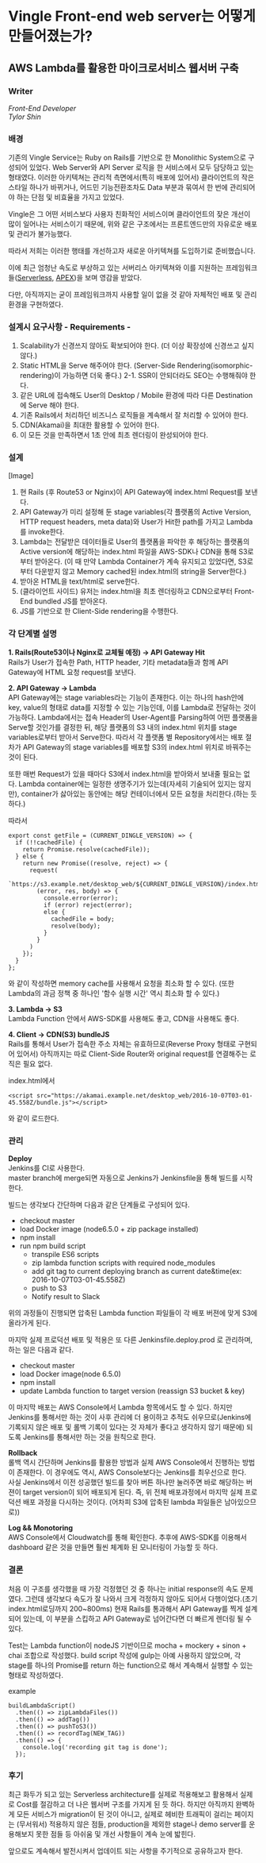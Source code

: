 # Vingle Front-end web server는 어떻게 만들어졌는가?
## AWS Lambda를 활용한 마이크로서비스 웹서버 구축

### Writer  
*Front-End Developer*  
*Tylor Shin*

### 배경
기존의 Vingle Service는 Ruby on Rails를 기반으로 한 Monolithic System으로 구성되어 있었다. Web Server와 API Server 로직을 한 서비스에서 모두 담당하고 있는 형태였다. 이러한 아키텍쳐는 관리적 측면에서(특히 배포에 있어서) 클라이언트의 작은 스타일 하나가 바뀌거나, 어드민 기능전환조차도 Data 부분과 묶여서 한 번에 관리되어야 하는 단점 및 비효율을 가지고 있었다.

Vingle은 그 어떤 서비스보다 사용자 친화적인 서비스이며 클라이언트의 잦은 개선이 많이 일어나는 서비스이기 때문에, 위와 같은 구조에서는 프론트엔드만의 자유로운 배포 및 관리가 불가능했다.

따라서 저희는 이러한 행태를 개선하고자 새로운 아키텍쳐를 도입하기로 준비했습니다.

이에 최근 엄청난 속도로 부상하고 있는 서버리스 아키텍쳐와 이를 지원하는 프레임워크들([Serverless](https://serverless.com/), [APEX](https://github.com/apex/apex))을 보며 영감을 받았다.

다만, 아직까지는 굳이 프레임워크까지 사용할 일이 없을 것 같아 자체적인 배포 및 관리 환경을 구현하였다.

### 설계시 요구사항 - Requirements -
1. Scalability가 신경쓰지 않아도 확보되어야 한다. (더 이상 확장성에 신경쓰고 싶지 않다.)
2. Static HTML을 Serve 해주어야 한다. (Server-Side Rendering(isomorphic-rendering)이 가능하면 더욱 좋다.)
2-1. SSR이 안되더라도 SEO는 수행해줘야 한다.
3. 같은 URL에 접속해도 User의 Desktop \/ Mobile 환경에 따라 다른 Destination에 Serve 해야 한다.
4. 기존 Rails에서 처리하던 비즈니스 로직들을 계속해서 잘 처리할 수 있어야 한다.
5. CDN(Akamai)을 최대한 활용할 수 있어야 한다.
6. 이 모든 것을 만족하면서 1초 안에 최초 렌더링이 완성되어야 한다.

### 설계
[Image]
1. 현 Rails (후 Route53 or Nginx)이 API Gateway에 index.html Request를 보낸다.
2. API Gateway가 미리 설정해 둔 stage variables(각 플랫폼의 Active Version, HTTP request headers, meta data)와 User가 Hit한 path를 가지고 Lambda를 invoke한다.
3. Lambda는 전달받은 데이터들로 User의 플랫폼을 파악한 후 해당하는 플랫폼의 Active version에 해당하는 index.html 파일을 AWS-SDK나 CDN을 통해 S3로부터 받아온다. (이 때 만약 Lambda Container가 계속 유지되고 있었다면, S3로부터 다운받지 않고 Memory cached된 index.html의 string을 Server한다.)
4. 받아온 HTML을 text/html로 serve한다.
5. (클라이언트 사이드) 유저는 index.html을 최초 렌더링하고 CDN으로부터 Front-End bundled JS를 받아온다.
6. JS를 기반으로 한 Client-Side rendering을 수행한다.

### 각 단계별 설명
**1. Rails(Route53이나 Nginx로 교체될 예정) -> API Gateway Hit**  
Rails가 User가 접속한 Path, HTTP header, 기타 metadata들과 함께 API Gateway에 HTML 요청 request를 보낸다.

**2. API Gateway -> Lambda**  
API Gateway에는 stage variables라는 기능이 존재한다.
이는 하나의 hash안에 key, value의 형태로 data를 지정할 수 있는 기능인데, 이를 Lambda로 전달하는 것이 가능하다.
Lambda에서는 접속 Header의 User-Agent를 Parsing하여 어떤 플랫폼을 Serve할 것인가를 결정한 뒤,
해당 플랫폼의 S3 내의 index.html 위치를 stage variables로부터 받아서 Serve한다.
따라서 각 플랫폼 별 Repository에서는 배포 절차가 API Gateway의 stage variables를 배포할 S3의 index.html 위치로 바꿔주는 것이 된다.

또한 매번 Request가 있을 때마다 S3에서 index.html을 받아와서 보내줄 필요는 없다. Lambda container에는 일정한 생명주기가 있는데(자세히 기술되어 있지는 않지만), container가 삻아있는 동안에는 해당 컨테이너에서 모든 요청을 처리한다.(하는 듯 하다.)

따라서  
```
export const getFile = (CURRENT_DINGLE_VERSION) => {
  if (!!cachedFile) {
    return Promise.resolve(cachedFile));
  } else {
    return new Promise((resolve, reject) => {
      request(
        `https://s3.example.net/desktop_web/${CURRENT_DINGLE_VERSION}/index.html`,
        (error, res, body) => {
          console.error(error);
          if (error) reject(error);
          else {
            cachedFile = body;
            resolve(body);
          }
        }
      )
    });
  }
};
```
와 같이 작성하면 memory cache를 사용해서 요청을 최소화 할 수 있다.
(또한 Lambda의 과금 정책 중 하나인 '함수 실행 시간' 역시 최소화 할 수 있다.)

**3. Lambda -> S3**  
Lambda Function 안에서 AWS-SDK를 사용해도 좋고, CDN을 사용해도 좋다.

**4. Client -> CDN(S3) bundleJS**  
Rails를 통해서 User가 접속한 주소 자체는 유효하므로(Reverse Proxy 형태로 구현되어 있어서) 아직까지는 따로
Client-Side Router와 original request를 연결해주는 로직은 필요 없다.

index.html에서

```
<script src="https://akamai.example.net/desktop_web/2016-10-07T03-01-45.558Z/bundle.js"></script>
```

와 같이 로드한다.


### 관리
**Deploy**  
Jenkins를 CI로 사용한다.  
master branch에 merge되면 자동으로 Jenkins가 Jenkinsfile을 통해 빌드를 시작한다.

빌드는 생각보다 간단하며 다음과 같은 단계들로 구성되어 있다.
  - checkout master
  - load Docker image (node6.5.0 + zip package installed)
  - npm install
  - run npm build script
    - transpile ES6 scripts
    - zip lambda function scripts with required node_modules
    - add git tag to current deploying branch as current date&time(ex: 2016-10-07T03-01-45.558Z)
    - push to S3
    - Notify result to Slack

위의 과정들이 진행되면 압축된 Lambda function 파일들이 각 배포 버젼에 맞게 S3에 올라가게 된다.

마지막 실제 프로덕션 배포 및 적용은 또 다른 Jenkinsfile.deploy.prod 로 관리하며, 하는 일은 다음과 같다.
  - checkout master
  - load Docker image(node 6.5.0)
  - npm install
  - update Lambda function to target version (reassign S3 bucket & key)

이 마지막 배포는 AWS Console에서 Lambda 항목에서도 할 수 있다.
하지만 Jenkins를 통해서만 하는 것이 사후 관리에 더 용이하고 추적도 쉬우므로(Jenkins에 기록되지 않은 배포 및 롤백 기록이 있다는 것 자체가 좋다고 생각하지 않기 때문에) 되도록 Jenkins를 통해서만 하는 것을 원칙으로 한다.

**Rollback**  
롤백 역시 간단하며 Jenkins를 활용한 방법과 실제 AWS Console에서 진행하는 방법이 존재한다. 이 경우에도 역시, AWS Console보다는  Jenkins를 최우선으로 한다.  
사실 Jenkins에서 이전 성공했던 빌드를 찾아 버튼 하나만 눌러주면 바로 해당하는 버젼이 target version이 되어 배포되게 된다.
즉, 위 전체 배포과정에서 마지막 실제 프로덕션 배포 과정을 다시하는 것이다. (어차피 S3에 압축된 lambda 파일들은 남아있으므로))

**Log && Monotoring**  
AWS Console에서 Cloudwatch를 통해 확인한다.
추후에 AWS-SDK를 이용해서 dashboard 같은 것을 만들면 훨씬 체계화 된 모니터링이 가능할 듯 하다.

### 결론
처음 이 구조를 생각했을 때 가장 걱정했던 것 중 하나는 initial response의 속도 문제였다. 그런데 생각보다 속도가 잘 나와서 크게 걱정하지 않아도 되어서 다행이었다.(초기 index.html로딩까지 200~800ms) 현재 Rails를 통과해서 API Gateway를 찍게 설계되어 있는데, 이 부분을 스킵하고 API Gateway로 넘어간다면 더 빠르게 렌더링 될 수 있다.

Test는 Lambda function이 nodeJS 기반이므로 mocha + mockery + sinon + chai 조합으로 작성했다.
build script 작성에 gulp는 아예 사용하지 않았으며,
각 stage를 하나의 Promise를 return 하는 function으로 해서 계속해서 실행할 수 있는 형태로 작성하였다.

example
```
buildLambdaScript()
  .then(() => zipLambdaFiles())
  .then(() => addTag())
  .then(() => pushToS3())
  .then(() => recordTag(NEW_TAG))
  .then(() => {
    console.log('recording git tag is done');
  });
```

### 후기
최근 화두가 되고 있는 Serverless architecture를 실제로 적용해보고 활용해서 실제로 Cost를 절감하고 더 나은 웹서버 구조를 가지게 된 듯 하다. 하지만 아직까지 완벽하게 모든 서비스가 migration이 된 것이 아니고, 실제로 헤비한 트래픽이 걸리는 페이지는 (무서워서) 적용하지 않은 점들, production을 제외한 stage나 demo server를 운용해보지 못한 점들 등 아쉬움 및 개선 사항들이 계속 눈에 밟힌다.

앞으로도 계속해서 발전시켜서 업데이트 되는 사항을 주기적으로 공유하고자 한다.
